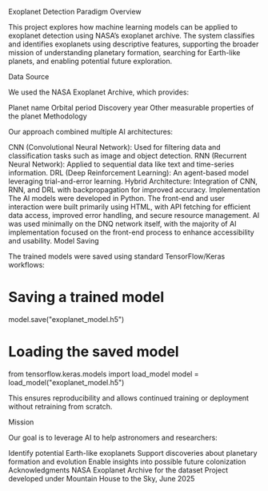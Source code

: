 Exoplanet Detection Paradigm
Overview

This project explores how machine learning models can be applied to exoplanet detection using NASA’s exoplanet archive. The system classifies and identifies exoplanets using descriptive features, supporting the broader mission of understanding planetary formation, searching for Earth-like planets, and enabling potential future exploration.

Data Source

We used the NASA Exoplanet Archive, which provides:

Planet name
Orbital period
Discovery year
Other measurable properties of the planet
Methodology

Our approach combined multiple AI architectures:

CNN (Convolutional Neural Network): Used for filtering data and classification tasks such as image and object detection.
RNN (Recurrent Neural Network): Applied to sequential data like text and time-series information.
DRL (Deep Reinforcement Learning): An agent-based model leveraging trial-and-error learning.
Hybrid Architecture: Integration of CNN, RNN, and DRL with backpropagation for improved accuracy.
Implementation
The AI models were developed in Python.
The front-end and user interaction were built primarily using HTML, with API fetching for efficient data access, improved error handling, and secure resource management.
AI was used minimally on the DNQ network itself, with the majority of AI implementation focused on the front-end process to enhance accessibility and usability.
Model Saving

The trained models were saved using standard TensorFlow/Keras workflows:

# Saving a trained model
model.save("exoplanet_model.h5")

# Loading the saved model
from tensorflow.keras.models import load_model
model = load_model("exoplanet_model.h5")


This ensures reproducibility and allows continued training or deployment without retraining from scratch.

Mission

Our goal is to leverage AI to help astronomers and researchers:

Identify potential Earth-like exoplanets
Support discoveries about planetary formation and evolution
Enable insights into possible future colonization
Acknowledgments
NASA Exoplanet Archive for the dataset
Project developed under Mountain House to the Sky, June 2025
